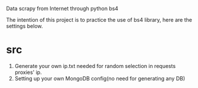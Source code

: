 Data scrapy from Internet through python bs4

The intention of this project is to practice the use of bs4 library, here are the settings below.
# src
1. Generate your own ip.txt needed for random selection in requests proxies' ip.
2. Setting up your own MongoDB config(no need for generating any DB)
